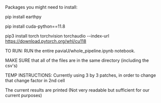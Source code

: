Packages you might need to install:

pip install earthpy

pip install cuda-python==11.8

pip3 install torch torchvision torchaudio --index-url https://download.pytorch.org/whl/cu118



TO RUN:
RUN the entire paviaU/whole_pipeline.ipynb notebook.

MAKE SURE that all of the files are in the same directory (including the csv's)

TEMP INSTRUCTIONS:
Currently using 3 by 3 patches, in order to change that change factor in 2nd cell

The current results are printed (Not very readable but sufficient for our current purposes)


